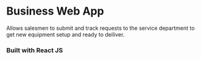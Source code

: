 # Business Web App

 Allows salesmen to submit and track requests to the service department to get new equipment setup and ready to deiliver.

### Built with React JS
